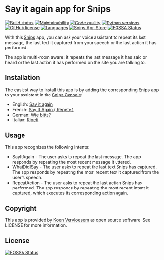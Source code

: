 # Say it again app for Snips 

[![Build status](https://api.travis-ci.com/koenvervloesem/snips-app-say-it-again.svg?branch=master)](https://travis-ci.com/koenvervloesem/snips-app-say-it-again) [![Maintainability](https://api.codeclimate.com/v1/badges/85a21cdc831d667ec532/maintainability)](https://codeclimate.com/github/koenvervloesem/snips-app-say-it-again/maintainability) [![Code quality](https://api.codacy.com/project/badge/Grade/336aac5c6a324dde9767e75a254f34af)](https://www.codacy.com/app/koenvervloesem/snips-app-say-it-again) [![Python versions](https://img.shields.io/badge/python-3.5|3.6|3.7-blue.svg)](https://www.python.org) [![GitHub license](https://img.shields.io/github/license/koenvervloesem/snips-app-say-it-again.svg)](https://github.com/koenvervloesem/snips-app-say-it-again/blob/master/LICENSE) [![Languages](https://img.shields.io/badge/i18n-en|de|fr|it-brown.svg)](https://github.com/koenvervloesem/snips-app-say-it-again/tree/master/translations) [![Snips App Store](https://img.shields.io/badge/snips-app-blue.svg)](https://console.snips.ai/store/en/skill_YoV709qZP3n)
[![FOSSA Status](https://app.fossa.io/api/projects/git%2Bgithub.com%2Fkoenvervloesem%2Fsnips-app-say-it-again.svg?type=shield)](https://app.fossa.io/projects/git%2Bgithub.com%2Fkoenvervloesem%2Fsnips-app-say-it-again?ref=badge_shield)

With this [Snips](https://snips.ai/) app, you can ask your voice assistant to repeat its last message, the last text it captured from your speech or the last action it has performed.

The app is multi-room aware: it repeats the last message it has said or heard or the last action it has performed on the site you are talking to.

## Installation

The easiest way to install this app is by adding the corresponding Snips app to your assistant in the [Snips Console](https://console.snips.ai):

*   English: [Say it again](https://console.snips.ai/store/en/skill_YoV709qZP3n)
*   French: [Say It Again ( Répète )](https://console.snips.ai/store/fr/skill_WrK0rWr9Xrp)
*   German: [Wie bitte?](https://console.snips.ai/store/de/skill_Qw5BPznz1lv)
*   Italian: [Ripeti](https://console.snips.ai/store/it/skill_zmzla0BkBbQ)

## Usage

This app recognizes the following intents:

*   SayItAgain - The user asks to repeat the last message. The app responds by repeating the most recent message it uttered.
*   WhatDidISay - The user asks to repeat the last text Snips has captured. The app responds by repeating the most recent text it captured from the user's speech.
*   RepeatAction - The user asks to repeat the last action Snips has performed. The app responds by repeating the most recent intent it captured, which executes its corresponding action again.

## Copyright

This app is provided by [Koen Vervloesem](mailto:koen@vervloesem.eu) as open source software. See LICENSE for more information.


## License
[![FOSSA Status](https://app.fossa.io/api/projects/git%2Bgithub.com%2Fkoenvervloesem%2Fsnips-app-say-it-again.svg?type=large)](https://app.fossa.io/projects/git%2Bgithub.com%2Fkoenvervloesem%2Fsnips-app-say-it-again?ref=badge_large)